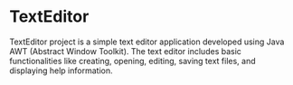 # TextEditor
TextEditor project is a simple text editor application developed using Java AWT (Abstract Window Toolkit). The text editor includes basic functionalities like creating, opening, editing, saving text files, and displaying help information.
